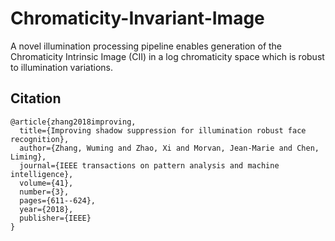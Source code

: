 # Chromaticity-Invariant-Image
A novel illumination processing pipeline enables generation of the Chromaticity Intrinsic Image (CII) in a log chromaticity space which is robust to illumination variations.

## Citation

```
@article{zhang2018improving,
  title={Improving shadow suppression for illumination robust face recognition},
  author={Zhang, Wuming and Zhao, Xi and Morvan, Jean-Marie and Chen, Liming},
  journal={IEEE transactions on pattern analysis and machine intelligence},
  volume={41},
  number={3},
  pages={611--624},
  year={2018},
  publisher={IEEE}
}
```
